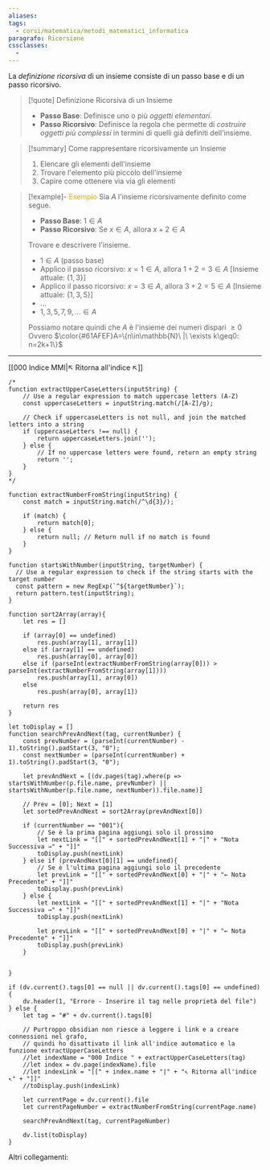 ```yaml
---
aliases: 
tags:
  - corsi/matematica/metodi_matematici_informatica
paragrafo: Ricorsione
cssclasses:
  - 
---
```

La *definizione ricorsiva* di un insieme consiste di un passo base e di un passo ricorsivo. 

> [!quote] Definizione Ricorsiva di un Insieme
> - **Passo Base**: Definisce uno o più *oggetti elementari*.
> - **Passo Ricorsivo**: Definisce la regola che permette di *costruire oggetti più complessi* in termini di quelli già definiti dell'insieme.


> [!summary] Come rappresentare ricorsivamente un Insieme
> 1. Elencare gli elementi dell'insieme
> 2. Trovare l'elemento più piccolo dell'insieme
> 3. Capire come ottenere via via gli elementi


> [!example]- <font color="orange">Esempio</font>
> Sia $A$ l'insieme ricorsivamente definito come segue.
> - **Passo Base**: $1\in A$
> - **Passo Ricorsivo**: Se $x\in A$, allora $x+2\in A$
>
> Trovare e descrivere l'insieme.
>
> - $1\in A$ (passo base)
> - Applico il passo ricorsivo: $x=1\in A$, allora $1+2=3\in A$
>$[$Insieme attuale: $\{1,3\}$$]$
> - Applico il passo ricorsivo: $x=3\in A$, allora $3+2=5\in A$
>$[$Insieme attuale: $\{1,3, 5\}$$]$
> - $...$
> - $1, 3, 5, 7, 9, ... \in A$
 >
>Possiamo notare quindi che $A$ è l'insieme dei numeri dispari $\geq 0$
>Ovvero $\color{#61AFEF}A=\{n\in\mathbb{N}\ |\ \exists k\geq0: n=2k+1\}$



___
[[000 Indice MMI|↖ Ritorna all'indice ↖]]

```dataviewjs
/*
function extractUpperCaseLetters(inputString) {
	// Use a regular expression to match uppercase letters (A-Z)
	const uppercaseLetters = inputString.match(/[A-Z]/g);
	
	// Check if uppercaseLetters is not null, and join the matched letters into a string
	if (uppercaseLetters !== null) {
		return uppercaseLetters.join('');
	} else {
	    // If no uppercase letters were found, return an empty string
	    return '';
	}
}
*/

function extractNumberFromString(inputString) {
	const match = inputString.match(/^\d{3}/);
	
	if (match) {
		return match[0];
	} else {
		return null; // Return null if no match is found
	}
}

function startsWithNumber(inputString, targetNumber) {
  // Use a regular expression to check if the string starts with the target number
  const pattern = new RegExp(`^${targetNumber}`);
  return pattern.test(inputString);
}

function sort2Array(array){
	let res = []
	
	if (array[0] == undefined)
		res.push(array[1], array[1])
	else if (array[1] == undefined)
		res.push(array[0], array[0])
	else if (parseInt(extractNumberFromString(array[0])) > parseInt(extractNumberFromString(array[1])))
		res.push(array[1], array[0])
	else
		res.push(array[0], array[1])
	
	return res
}

let toDisplay = []
function searchPrevAndNext(tag, currentNumber) {
	const prevNumber = (parseInt(currentNumber) - 1).toString().padStart(3, "0");
	const nextNumber = (parseInt(currentNumber) + 1).toString().padStart(3, "0");
	
	let prevAndNext = [(dv.pages(tag).where(p => startsWithNumber(p.file.name, prevNumber) || startsWithNumber(p.file.name, nextNumber)).file.name)]
	
	// Prev = [0]; Next = [1]
	let sortedPrevAndNext = sort2Array(prevAndNext[0])
	
	if (currentNumber == "001"){ 
		// Se è la prima pagina aggiungi solo il prossimo
		let nextLink = "[[" + sortedPrevAndNext[1] + "|" + "Nota Successiva →" + "]]"
		toDisplay.push(nextLink)
	} else if (prevAndNext[0][1] == undefined){
		// Se è l'ultima pagina aggiungi solo il precedente
		let prevLink = "[[" + sortedPrevAndNext[0] + "|" + "← Nota Precedente" + "]]"
		toDisplay.push(prevLink)
	} else {
		let nextLink = "[[" + sortedPrevAndNext[1] + "|" + "Nota Successiva →" + "]]"
		toDisplay.push(nextLink)
		
		let prevLink = "[[" + sortedPrevAndNext[0] + "|" + "← Nota Precedente" + "]]"
		toDisplay.push(prevLink)
	}
	
	
}

if (dv.current().tags[0] == null || dv.current().tags[0] == undefined){
	dv.header(1, "Errore - Inserire il tag nelle proprietà del file")
} else {
	let tag = "#" + dv.current().tags[0]

	// Purtroppo obsidian non riesce a leggere i link e a creare connessioni nel grafo,
	// quindi ho disattivato il link all'indice automatico e la funzione extractUpperCaseLetters
	//let indexName = "000 Indice " + extractUpperCaseLetters(tag)
	//let index = dv.page(indexName).file
	//let indexLink = "[[" + index.name + "|" + "↖ Ritorna all'indice ↖" + "]]"
	//toDisplay.push(indexLink)
	
	let currentPage = dv.current().file
	let currentPageNumber = extractNumberFromString(currentPage.name)
	
	searchPrevAndNext(tag, currentPageNumber)
	
	dv.list(toDisplay)
}
```

Altri collegamenti: 

